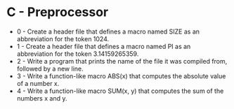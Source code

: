 # C - Preprocessor
* 0 - Create a header file that defines a macro named SIZE as an abbreviation for the token 1024.
* 1 - Create a header file that defines a macro named PI as an abbreviation for the token 3.14159265359.
* 2 - Write a program that prints the name of the file it was compiled from, followed by a new line.
* 3 - Write a function-like macro ABS(x) that computes the absolute value of a number x.
* 4 - Write a function-like macro SUM(x, y) that computes the sum of the numbers x and y.
